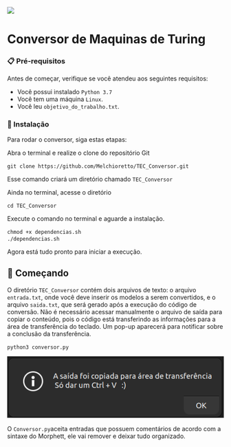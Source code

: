 ![](https://images7.memedroid.com/images/UPLOADED407/5e1de85862d74.jpeg)


# Conversor de Maquinas de Turing


### 📋 Pré-requisitos

Antes de começar, verifique se você atendeu aos seguintes requisitos:
* Você possui instalado `Python 3.7`
* Você tem uma máquina `Linux`.
* Você leu `objetivo_do_trabalho.txt`.

### 🔧 Instalação

Para rodar o conversor, siga estas etapas:

Abra o terminal e realize o clone do repositório Git
```
git clone https://github.com/Melchioretto/TEC_Conversor.git
```
Esse comando criará um diretório chamado `TEC_Conversor`

Ainda no terminal, acesse o diretório
```
cd TEC_Conversor
```
Execute o comando no terminal e aguarde a instalação.
```
chmod +x dependencias.sh
./dependencias.sh
```
Agora está tudo pronto para iniciar a execução.

## 🚀 Começando

O diretório `TEC_Conversor` contém dois arquivos de texto: o arquivo `entrada.txt`, onde você deve inserir os modelos a serem convertidos, e o arquivo `saida.txt`, que será gerado após a execução do código de conversão. Não é necessário acessar manualmente o arquivo de saída para copiar o conteúdo, pois o código está transferindo as informações para a área de transferência do teclado. Um pop-up aparecerá para notificar sobre a conclusão da transferência.
```
python3 conversor.py
```
![Imagem do pop-up](img/Captura%20de%20tela%20de%202024-05-21%2001-21-03.png)

O `Conversor.py`aceita entradas que possuem comentários de acordo com a sintaxe do Morphett, ele vai remover e deixar tudo organizado.
